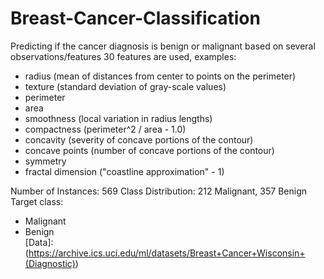 # Breast-Cancer-Classification

Predicting if the cancer diagnosis is benign or malignant based on several observations/features
30 features are used, examples:
  - radius (mean of distances from center to points on the perimeter)
  - texture (standard deviation of gray-scale values)
  - perimeter
  - area
  - smoothness (local variation in radius lengths)
  - compactness (perimeter^2 / area - 1.0)
  - concavity (severity of concave portions of the contour)
  - concave points (number of concave portions of the contour)
  - symmetry 
  - fractal dimension ("coastline approximation" - 1)
  
Number of Instances: 569
Class Distribution: 212 Malignant, 357 Benign
Target class:
   - Malignant
   - Benign   
[Data]: (https://archive.ics.uci.edu/ml/datasets/Breast+Cancer+Wisconsin+(Diagnostic))
